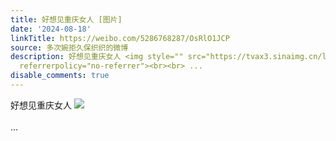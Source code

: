 ```yaml
---
title: 好想见重庆女人 [图片]
date: '2024-08-18'
linkTitle: https://weibo.com/5286768287/OsRlO1JCP
source: 多次婉拒久保织织的微博
description: 好想见重庆女人 <img style="" src="https://tvax3.sinaimg.cn/large/005LMJWfgy1hss6rfy0pkj309a0b774r.jpg"
  referrerpolicy="no-referrer"><br><br> ...
disable_comments: true
---
```

好想见重庆女人 <img style="" src="https://tvax3.sinaimg.cn/large/005LMJWfgy1hss6rfy0pkj309a0b774r.jpg" referrerpolicy="no-referrer"><br><br> ...